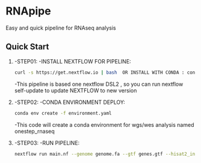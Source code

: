 # RNApipe
 Easy and quick pipeline for RNAseq analysis

## Quick Start
1. -STEP01:
	-INSTALL NEXTFLOW FOR PIPELINE: 
	```bash
	curl -s https://get.nextflow.io | bash  OR INSTALL WITH CONDA : conda install nextflow 
	```
	-This pipeline is based one nextflow DSL2 , so you can run nextflow self-update to update NEXTFLOW to new version

2. -STEP02:
	-CONDA ENVIRONMENT DEPLOY:
	```bash
	conda env create -f environment.yaml
	```
	-This code will create a conda environment for wgs/wes analysis named onestep_rnaseq
3. -STEP03:
	-RUN PIPELINE:
	```bash
	nextflow run main.nf --genome genome.fa --gtf genes.gtf --hisat2_index /index/genome --reads 'reads/*_{1,2}.fq.gz' --with-conda /path/to/onestep_rnaseq
	```